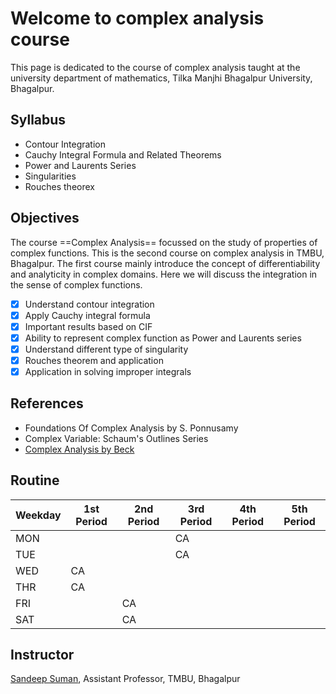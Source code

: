 # Welcome to complex analysis course

This page is dedicated to the course of complex analysis taught at the university department of mathematics, Tilka Manjhi Bhagalpur University, Bhagalpur.

## Syllabus

- Contour Integration
- Cauchy Integral Formula and Related Theorems
- Power and Laurents Series
- Singularities
- Rouches theorex

## Objectives

The course ==Complex Analysis== focussed on the study of properties of complex functions. This is the second course on complex analysis in TMBU, Bhagalpur. The first course mainly introduce the concept of differentiability and analyticity in complex domains. Here we will discuss the integration in the sense of complex functions.

- [x] Understand contour integration
- [x] Apply Cauchy integral formula
- [x] Important results based on CIF
- [x] Ability to represent complex function as Power and Laurents series
- [x] Understand different type of singularity
- [x] Rouches theorem and application
- [x] Application in solving improper integrals

## References

- Foundations Of Complex Analysis by S. Ponnusamy
- Complex Variable: Schaum's Outlines Series
- [Complex Analysis by Beck](http://math.sfsu.edu/beck/papers/complex.pdf)

## Routine

| Weekday | 1st Period | 2nd Period | 3rd Period | 4th Period | 5th Period |
|---------|------------|------------|------------|------------|------------|
| MON     |            |            | CA         |            |            |
| TUE     |            |            | CA         |            |            |
| WED     | CA         |            |            |            |            |
| THR     | CA         |            |            |            |            |
| FRI     |            | CA         |            |            |            |
| SAT     |            | CA         |            |            |            |

## Instructor

[Sandeep Suman](https://sandeepsuman.com), Assistant Professor, TMBU, Bhagalpur

